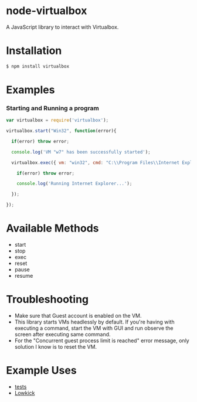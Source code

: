 # node-virtualbox
A JavaScript library to interact with Virtualbox.

# Installation

```bash
$ npm install virtualbox
```

# Examples

### Starting and Running a program

```javascript
var virtualbox = require('virtualbox');

virtualbox.start("Win32", function(error){

  if(error) throw error;

  console.log('VM "w7" has been successfully started');

  virtualbox.exec({ vm: "win32", cmd: "C:\\Program Files\\Internet Explorer\\iexplore.exe", params: "http://google.com" },  function(error){

    if(error) throw error;

    console.log('Running Internet Explorer...');

  });

});
```

# Available Methods

* start
* stop
* exec
* reset
* pause
* resume

# Troubleshooting

* Make sure that Guest account is enabled on the VM.
* This library starts VMs headlessly by default. If you're having with executing a command, start the VM with GUI and run observe the screen after executing same command.
* For the "Concurrent guest process limit is reached" error message, only solution I know is to reset the VM.

# Example Uses
* [tests](https://github.com/azer/node-virtualbox/tree/master/test)
* [Lowkick](http://github.com/azer/lowkick)
